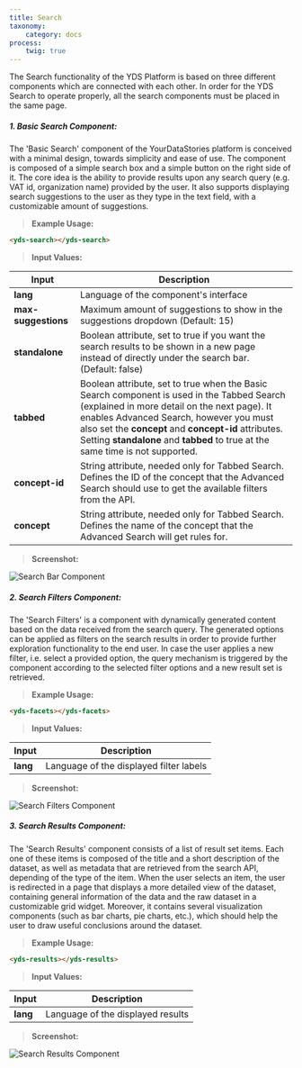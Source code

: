 ```yaml
---
title: Search
taxonomy:
    category: docs
process:
	twig: true
---
```


The Search functionality of the YDS Platform is based on three different
components which are connected with each other. In order for the YDS Search to
operate properly, all the search components must be placed in the same page.

##### 1. Basic Search Component:

The 'Basic Search' component of the YourDataStories platform is conceived with a
minimal design, towards simplicity and ease of use. The component is composed of
a simple search box and a simple button on the right side of it. The core idea is
the ability to provide results upon any search query (e.g. VAT id, organization name)
provided by the user. It also supports displaying search suggestions to the user
as they type in the text field, with a customizable amount of suggestions.

> **Example Usage:**

```html
<yds-search></yds-search>
```

> **Input Values:**

| Input  | Description |
| ------ | ----------- |
| **lang** | Language of the component's interface |
| **max-suggestions** | Maximum amount of suggestions to show in the suggestions dropdown (Default: 15) |
| **standalone** | Boolean attribute, set to true if you want the search results to be shown in a new page instead of directly under the search bar. (Default: false) |
| **tabbed** | Boolean attribute, set to true when the Basic Search component is used in the Tabbed Search (explained in more detail on the next page). It enables Advanced Search, however you must also set the **concept** and **concept-id** attributes. Setting **standalone** and **tabbed** to true at the same time is not supported. |
| **concept-id** | String attribute, needed only for Tabbed Search. Defines the ID of the concept that the Advanced Search should use to get the available filters from the API. |
| **concept** | String attribute, needed only for Tabbed Search. Defines the name of the concept that the Advanced Search will get rules for. |

> **Screenshot:**

![Search Bar Component](/user/images/search_bar.jpg)

##### 2. Search Filters Component:

The 'Search Filters' is a component with dynamically generated content based on
the data received from the search query. The generated options can be applied as
filters on the search results in order to provide further exploration functionality
to the end user. In case the user applies a new filter, i.e. select a provided option,
the query mechanism is triggered by the component according to the selected filter
options and a new result set is retrieved.

> **Example Usage:**

```html
<yds-facets></yds-facets>
```

> **Input Values:**

| Input  | Description |
| ------ | ----------- |
| **lang** | Language of the displayed filter labels |

> **Screenshot:**

![Search Filters Component](/user/images/search_filters.jpg)

##### 3. Search Results Component:

The 'Search Results' component consists of a list of result set items. Each
one of these items is composed of the title and a short description of the dataset,
as well as metadata that are retrieved from the search API, depending of the type of
the item. When the user selects an item, the user is redirected in a page that displays
a more detailed view of the dataset, containing general information of the data and the
raw dataset in a customizable grid widget. Moreover, it contains several visualization
components (such as bar charts, pie charts, etc.), which should help the user to draw
useful conclusions around the dataset.

> **Example Usage:**

```html
<yds-results></yds-results>
```

> **Input Values:**

| Input  | Description |
| ------ | ----------- |
| **lang** | Language of the displayed results |

> **Screenshot:**

![Search Results Component](/user/images/search_results.jpg)